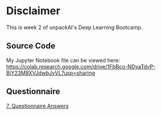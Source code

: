 # Disclaimer
This is week 2 of unpackAI's Deep Learning Bootcamp.

## Source Code
My Jupyter Notebook file can be viewed here:
https://colab.research.google.com/drive/1FbBco-NDvaTdvP-BjY23M8XVJdwbJyVL?usp=sharing

## Questionnaire

[7. Questionnaire Answers](07_Questionnaire.md)